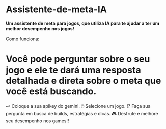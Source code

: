 # Assistente-de-meta-IA
**Um assistente de meta para jogos, que utiliza IA para te ajudar a ter um melhor desempenho nos jogos!**

Como funciona:
# Você pode perguntar sobre o seu jogo e ele te dará uma resposta detalhada e direta sobre o meta que você está buscando.
🗝️ Coloque a sua apikey do gemini.
🖱️ Selecione um jogo.
⁉️ Faça sua pergunta em busca de builds, estratégias e dicas.
🎮 Desfrute e melhore seu desempenho nos games!! 
